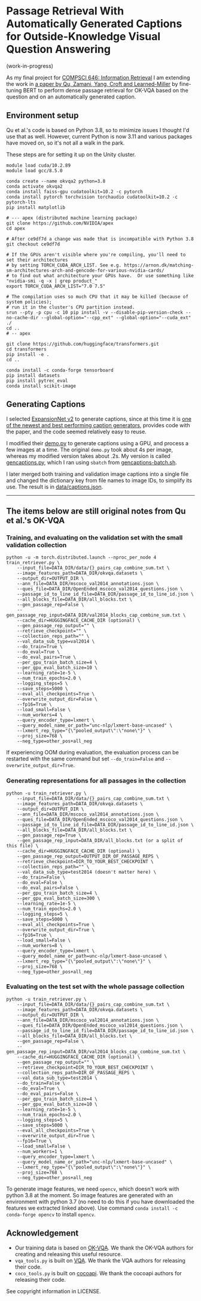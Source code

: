 # Passage Retrieval With Automatically Generated Captions for Outside-Knowledge Visual Question Answering

(work-in-progress)

As my final project for [COMPSCI 646: Information Retrieval](https://groups.cs.umass.edu/zamani/compsci-646-information-retrieval-fall-2022/)
I am extending the work in [a paper by Qu, Zamani, Yang, Croft and Learned-Miller](https://github.com/prdwb/okvqa-release) by fine-tuning BERT
to perform dense passage retrieval for OK-VQA based on the question and on an automatically generated caption.

## Environment setup
Qu et al.'s code is based on Python 3.8, so to minimize issues I thought I'd use that as well.
However, current Python is now 3.11 and various packages have moved on, so it's not all a walk in the park.

These steps are for setting it up on the Unity cluster.
```
module load cuda/10.2.89
module load gcc/8.5.0

conda create --name okvqa2 python=3.8
conda activate okvqa2
conda install faiss-gpu cudatoolkit=10.2 -c pytorch
conda install pytorch torchvision torchaudio cudatoolkit=10.2 -c pytorch-lts
pip install matplotlib

# --- apex (distributed machine learning package)
git clone https://github.com/NVIDIA/apex
cd apex

# After ce9df7d a change was made that is incompatible with Python 3.8
git checkout ce9df7d

# If the GPUs aren't visible where you're compiling, you'll need to set their architectures
# by setting TORCH_CUDA_ARCH_LIST. See e.g. https://arnon.dk/matching-sm-architectures-arch-and-gencode-for-various-nvidia-cards/
# to find out what architecture your GPUs have.  Or use something like "nvidia-smi -q -x | grep product_"
export TORCH_CUDA_ARCH_LIST="7.0 7.5"

# The compilation uses so much CPU that it may be killed (because of system policies);
# run it in the cluster's CPU partition instead.
srun --pty -p cpu -c 10 pip install -v --disable-pip-version-check --no-cache-dir --global-option="--cpp_ext" --global-option="--cuda_ext" ./
cd ..
# -- apex

git clone https://github.com/huggingface/transformers.git
cd transformers
pip install -e .
cd ..

conda install -c conda-forge tensorboard
pip install datasets
pip install pytrec_eval
conda install scikit-image
```

## Generating Captions

I selected [ExpansionNet v2](https://github.com/jchenghu/expansionnet_v2) to generate captions,
since at this time it is [one of the newest and best performing caption generators](https://paperswithcode.com/sota/image-captioning-on-coco-captions),
provides code with the paper, and the code seemed relatively easy to reuse.

I modified their [demo.py](https://github.com/jchenghu/ExpansionNet_v2/blob/master/demo.py) to
generate captions using a GPU, and process a few images at a time.
The original `demo.py` took about 4s per image, whereas my modified version takes about .2s.
My version is called [gencaptions.py](gencaptions.py), which I ran using `sbatch` from [gencaptions-batch.sh](gencaptions-batch.sh).

I later merged both training and validation image captions into a single file and changed the dictionary key
from file names to image IDs, to simplify its use.
The result is in [data/captions.json](data/captions.json).

---
## The items below are still original notes from Qu et al.'s OK-VQA

### Training, and evaluating on the validation set with the small validation collection
```
python -u -m torch.distributed.launch --nproc_per_node 4 train_retriever.py \
    --input_file=DATA_DIR/data/{}_pairs_cap_combine_sum.txt \
    --image_features_path=DATA_DIR/okvqa.datasets \
    --output_dir=OUTPUT_DIR \
    --ann_file=DATA_DIR/mscoco_val2014_annotations.json \
    --ques_file=DATA_DIR/OpenEnded_mscoco_val2014_questions.json \
    --passage_id_to_line_id_file=DATA_DIR/passage_id_to_line_id.json \
    --all_blocks_file=DATA_DIR/all_blocks.txt \
    --gen_passage_rep=False \
    --gen_passage_rep_input=DATA_DIR/val2014_blocks_cap_combine_sum.txt \
    --cache_dir=HUGGINGFACE_CACHE_DIR (optional) \
    --gen_passage_rep_output="" \
    --retrieve_checkpoint="" \
    --collection_reps_path="" \
    --val_data_sub_type=val2014 \
    --do_train=True \
    --do_eval=True \
    --do_eval_pairs=True \
    --per_gpu_train_batch_size=4 \
    --per_gpu_eval_batch_size=10 \
    --learning_rate=1e-5 \
    --num_train_epochs=2.0 \
    --logging_steps=5 \
    --save_steps=5000 \
    --eval_all_checkpoints=True \
    --overwrite_output_dir=False \
    --fp16=True \
    --load_small=False \
    --num_workers=4 \
    --query_encoder_type=lxmert \
    --query_model_name_or_path="unc-nlp/lxmert-base-uncased" \
    --lxmert_rep_type="{\"pooled_output\":\"none\"}" \
    --proj_size=768 \
    --neg_type=other_pos+all_neg
```

If experiencing OOM during evaluation, the evaluation process can be restarted with the same command but set `--do_train=False` and `--overwrite_output_dir=True`.

### Generating representations for all passages in the collection
```
python -u train_retriever.py \
    --input_file=DATA_DIR/data/{}_pairs_cap_combine_sum.txt \
    --image_features_path=DATA_DIR/okvqa.datasets \
    --output_dir=OUTPUT_DIR \
    --ann_file=DATA_DIR/mscoco_val2014_annotations.json \
    --ques_file=DATA_DIR/OpenEnded_mscoco_val2014_questions.json \
    --passage_id_to_line_id_file=DATA_DIR/passage_id_to_line_id.json \
    --all_blocks_file=DATA_DIR/all_blocks.txt \
    --gen_passage_rep=True \
    --gen_passage_rep_input=DATA_DIR/all_blocks.txt (or a split of this file) \
    --cache_dir=HUGGINGFACE_CACHE_DIR (optional) \
    --gen_passage_rep_output=OUTPUT_DIR_OF_PASSAGE_REPS \
    --retrieve_checkpoint=DIR_TO_YOUR_BEST_CHECKPOINT \
    --collection_reps_path="" \
    --val_data_sub_type=test2014 (doesn't matter here) \
    --do_train=False \
    --do_eval=False \
    --do_eval_pairs=False \
    --per_gpu_train_batch_size=4 \
    --per_gpu_eval_batch_size=300 \
    --learning_rate=1e-5 \
    --num_train_epochs=2.0 \
    --logging_steps=5 \
    --save_steps=5000 \
    --eval_all_checkpoints=True \
    --overwrite_output_dir=True \
    --fp16=True \
    --load_small=False \
    --num_workers=8 \
    --query_encoder_type=lxmert \
    --query_model_name_or_path=unc-nlp/lxmert-base-uncased \
    --lxmert_rep_type="{\"pooled_output\":\"none\"}" \
    --proj_size=768 \
    --neg_type=other_pos+all_neg
```

### Evaluating on the test set with the whole passage collection
```
python -u train_retriever.py \
    --input_file=DATA_DIR/data/{}_pairs_cap_combine_sum.txt \
    --image_features_path=DATA_DIR/okvqa.datasets \
    --output_dir=OUTPUT_DIR \
    --ann_file=DATA_DIR/mscoco_val2014_annotations.json \
    --ques_file=DATA_DIR/OpenEnded_mscoco_val2014_questions.json \
    --passage_id_to_line_id_file=DATA_DIR/passage_id_to_line_id.json \
    --all_blocks_file=DATA_DIR/all_blocks.txt \
    --gen_passage_rep=False \
    --gen_passage_rep_input=DATA_DIR/val2014_blocks_cap_combine_sum.txt \
    --cache_dir=HUGGINGFACE_CACHE_DIR (optional) \
    --gen_passage_rep_output="" \
    --retrieve_checkpoint=DIR_TO_YOUR_BEST_CHECKPOINT \
    --collection_reps_path=DIR_OF_PASSAGE_REPS \
    --val_data_sub_type=test2014 \
    --do_train=False \
    --do_eval=True \
    --do_eval_pairs=False \
    --per_gpu_train_batch_size=4 \
    --per_gpu_eval_batch_size=10 \
    --learning_rate=1e-5 \
    --num_train_epochs=2.0 \
    --logging_steps=5 \
    --save_steps=5000 \
    --eval_all_checkpoints=True \
    --overwrite_output_dir=True \
    --fp16=True \
    --load_small=False \
    --num_workers=1 \
    --query_encoder_type=lxmert \
    --query_model_name_or_path="unc-nlp/lxmert-base-uncased" \
    --lxmert_rep_type="{\"pooled_output\":\"none\"}" \
    --proj_size=768 \
    --neg_type=other_pos+all_neg
```



To generate image features, we need `opencv`, which doesn't work with python 3.8 at the moment. So image features are generated with an environment with python 3.7 (no need to do this if you have downloaded the features we extracted linked above). Use command `conda install -c conda-forge opencv` to install `opencv`.

## Acknowledgement
* Our training data is based on [OK-VQA](https://okvqa.allenai.org/index.html). We thank the OK-VQA authors for creating and releasing this useful resource.  
* `vqa_tools.py` is built on [VQA](https://github.com/GT-Vision-Lab/VQA). We thank the VQA authors for releasing their code.  
* `coco_tools.py` is built on [cocoapi](https://github.com/cocodataset/cocoapi). We thank the cocoapi authors for releasing their code.  

See copyright information in LICENSE.

